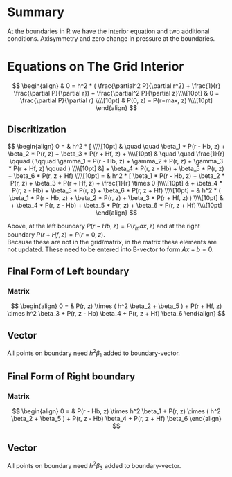# Summary 

At the boundaries in R we have the interior equation and two additional conditions. Axisymmetry and zero change in pressure at the boundaries.

# Equations on The Grid Interior

$$
\begin{align}
& 0 = h^2 * ( \frac{\partial^2 P}{\partial r^2} + \frac{1}{r} \frac{\partial P}{\partial r}) + \frac{\partial^2 P}{\partial z}\\\\[10pt]
& 0 = \frac{\partial P}{\partial r} \\\\[10pt]
& P(0, z) = P(r=max, z) \\\\[10pt]
\end{align}
$$

## Discritization 

$$
\begin{align}
0 = & h^2 * [ \\\\[10pt]
& \quad \quad \beta_1 * P(r - Hb, z) +  \beta_2 * P(r, z) +  \beta_3 * P(r + Hf, z) + \\\\[10pt]
& \quad \quad \frac{1}{r} \qquad ( \qquad \gamma_1 * P(r - Hb, z) + \gamma_2 * P(r, z)  + \gamma_3 * P(r + Hf, z) \qquad ) \\\\[10pt]
&] + \beta_4 * P(r, z - Hb) +  \beta_5 * P(r, z) +  \beta_6 * P(r, z + Hf) \\\\[10pt]
= & h^2 * [ \beta_1 * P(r - Hb, z) +  \beta_2 * P(r, z) +  \beta_3 * P(r + Hf, z) + \frac{1}{r} \times 0 ]\\\\[10pt]
& + \beta_4 * P(r, z - Hb) +  \beta_5 * P(r, z) +  \beta_6 * P(r, z + Hf) \\\\[10pt]
= & h^2 * ( \beta_1 * P(r - Hb, z) +  \beta_2 * P(r, z) +  \beta_3 * P(r + Hf, z) ) \\\\[10pt]
& + \beta_4 * P(r, z - Hb) +  \beta_5 * P(r, z) +  \beta_6 * P(r, z + Hf) \\\\[10pt]
\end{align}
$$

Above, at the left boundary $P(r-Hb, z) = P(r_max, z)$ and at the right boundary $P(r + Hf, z) = P(r=0, z)$.  
Because these are not in the grid/matrix, in the matrix these elements are not updated. These need to be entered into B-vector to form $Ax+b=0$. 

## Final Form of Left boundary

### Matrix  

$$
\begin{align}
0 = & P(r, z) \times ( h^2 \beta_2 + \beta_5 ) + 
P(r + Hf, z) \times h^2 \beta_3  + 
P(r, z - Hb) \beta_4 +
P(r, z + Hf) \beta_6
\end{align} 
$$


## Vector   

All points on boundary need $h^2 \beta_1$ added to boundary-vector.


## Final Form of Right boundary

### Matrix  

$$
\begin{align}
0 = & P(r - Hb, z) \times h^2 \beta_1 +
P(r, z) \times ( h^2 \beta_2 + \beta_5 ) +
P(r, z - Hb) \beta_4 +
P(r, z + Hf) \beta_6
\end{align} 
$$


## Vector   

All points on boundary need $h^2 \beta_3$ added to boundary-vector.
